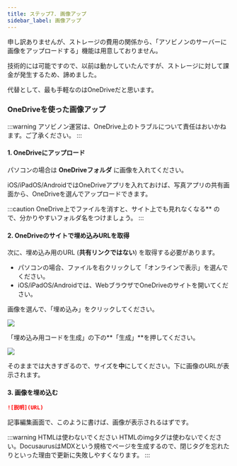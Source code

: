 ```yaml
---
title: ステップ7. 画像アップ
sidebar_label: 画像アップ
---
```


申し訳ありませんが、ストレージの費用の関係から、「アソビノンのサーバーに画像をアップロードする」機能は用意しておりません。

技術的には可能ですので、以前は動かしていたんですが、ストレージに対して課金が発生するため、諦めました。

代替として、最も手軽なのはOneDriveだと思います。

### OneDriveを使った画像アップ

:::warning
アソビノン運営は、OneDrive上のトラブルについて責任はおいかねます。ご了承ください。
:::

#### 1. OneDriveにアップロード

パソコンの場合は **OneDriveフォルダ** に画像を入れてください。

iOS/iPadOS/AndroidではOneDriveアプリを入れておけば、写真アプリの共有画面から、OneDriveを選んでアップロードできます。

:::caution
OneDrive上でファイルを消すと、サイト上でも見れなくなる** ので、分かりやすいフォルダ名をつけましょう。
:::

#### 2. OneDriveのサイトで埋め込みURLを取得

次に、埋め込み用のURL (**共有リンクではない**) を取得する必要があります。

- パソコンの場合、ファイルを右クリックして「オンラインで表示」を選んでください。
- iOS/iPadOS/Androidでは、WebブラウザでOneDriveのサイトを開いてください。

画像を選んで、「埋め込み」をクリックしてください。

![](https://bn02pap001files.storage.live.com/y4mg9v8M3JU41qgEnk6iGjxt8eGJabsJeD35iDxVDoSZ19abESoxhZ5NnUq6-cktmaNoMqbyfG3SCbDcGiGHm9JmCFjtVEA_bE3sUCM_k6Qx2sm19aolZXv4vhj9it2Oyh7TTDxg_v9BWDpETHr_5iwdDzJ-9cpsB8UPYh_W4q1kd7KIOxDubRfKYg-iztAEmNI?width=580&height=660&cropmode=none)

「埋め込み用コードを生成」の下の**「生成」**を押してください。

![](https://bn02pap001files.storage.live.com/y4m3Og89gKVSSwhi-kHDMVWnffTC1y5bKdyWW7dcCZN0YV49r5RMQ-iL7yEeOLkFFzY8uR2rGGCtizT-fcf2cq9gUVWAz887Bv60PAyUnFRbL849DEtiVmF9zgYvD5dR92GCa0rnOXRPReU3iM31Bhi4VySoNqo_Mvy4D88jxQDkwpAAJwHsurqCafYZa6q2vQs?width=625&height=660&cropmode=none)

そのままでは大きすぎるので、サイズを**中**にしてください。下に画像のURLが表示されます。

#### 3. 画像を埋め込む

```md
![説明](URL)
```

記事編集画面で、このように書けば、画像が表示されるはずです。

:::warning HTMLは使わないでください
HTMLのimgタグは使わないでください。DocusaurusはMDXという規格でページを生成するので、閉じタグを忘れたりといった理由で更新に失敗しやすくなります。
:::